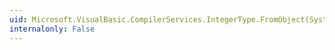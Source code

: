 ```yaml
---
uid: Microsoft.VisualBasic.CompilerServices.IntegerType.FromObject(System.Object)
internalonly: False
---
```

